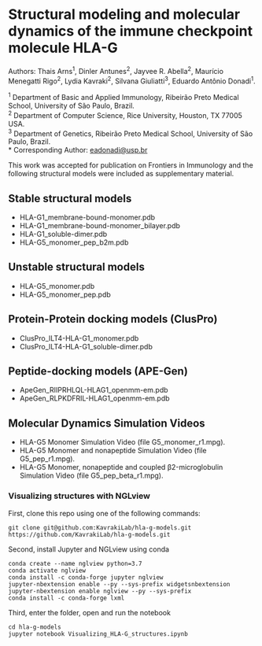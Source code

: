 # Structural modeling and molecular dynamics of the immune checkpoint molecule HLA-G

Authors: Thais Arns<sup>1</sup>, Dinler Antunes<sup>2</sup>, Jayvee R. Abella<sup>2</sup>, Maurício Menegatti Rigo<sup>2</sup>, Lydia Kavraki<sup>2</sup>, Silvana Giuliatti<sup>3</sup>, Eduardo Antônio Donadi<sup>1</sup>.

<sup>1</sup> Department of Basic and Applied Immunology, Ribeirão Preto Medical School, University of São Paulo, Brazil.\
<sup>2</sup> Department of Computer Science, Rice University, Houston, TX 77005 USA. \
<sup>3</sup> Department of Genetics, Ribeirão Preto Medical School, University of São Paulo, Brazil.\
\* Corresponding Author: eadonadi@usp.br

This work was accepted for publication on Frontiers in Immunology and the following structural models were included as supplementary material.

## Stable structural models

* HLA-G1_membrane-bound-monomer.pdb
* HLA-G1_membrane-bound-monomer_bilayer.pdb
* HLA-G1_soluble-dimer.pdb    
* HLA-G5_monomer_pep_b2m.pdb

## Unstable structural models

* HLA-G5_monomer.pdb
* HLA-G5_monomer_pep.pdb

## Protein-Protein docking models (ClusPro)

* ClusPro_ILT4-HLA-G1_monomer.pdb
* ClusPro_ILT4-HLA-G1_soluble-dimer.pdb

## Peptide-docking models (APE-Gen)

* ApeGen_RIIPRHLQL-HLAG1_openmm-em.pdb
* ApeGen_RLPKDFRIL-HLAG1_openmm-em.pdb

## Molecular Dynamics Simulation Videos

* HLA-G5 Monomer Simulation Video (file G5_monomer_r1.mpg).
* HLA-G5 Monomer and nonapeptide Simulation Video (file G5_pep_r1.mpg).
* HLA-G5 Monomer, nonapeptide and coupled β2-microglobulin Simulation Video (file G5_pep_beta_r1.mpg).

### Visualizing structures with NGLview

First, clone this repo using one of the following commands:

    git clone git@github.com:KavrakiLab/hla-g-models.git
    https://github.com/KavrakiLab/hla-g-models.git
    
Second, install Jupyter and NGLview using conda

    conda create --name nglview python=3.7
    conda activate nglview
    conda install -c conda-forge jupyter nglview
    jupyter-nbextension enable --py --sys-prefix widgetsnbextension
    jupyter-nbextension enable nglview --py --sys-prefix
    conda install -c conda-forge lxml
    
Third, enter the folder, open and run the notebook

    cd hla-g-models
    jupyter notebook Visualizing_HLA-G_structures.ipynb
